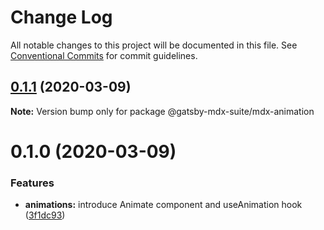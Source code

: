 # Change Log

All notable changes to this project will be documented in this file.
See [Conventional Commits](https://conventionalcommits.org) for commit guidelines.

## [0.1.1](https://github.com/axe312ger/gatsby-mdx-suite/compare/@gatsby-mdx-suite/mdx-animation@0.1.0...@gatsby-mdx-suite/mdx-animation@0.1.1) (2020-03-09)

**Note:** Version bump only for package @gatsby-mdx-suite/mdx-animation





# 0.1.0 (2020-03-09)


### Features

* **animations:** introduce Animate component and useAnimation hook ([3f1dc93](https://github.com/axe312ger/gatsby-mdx-suite/commit/3f1dc93ce4e2f57718c8f94a9f96aadc6b94014b))

